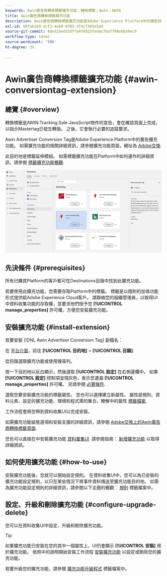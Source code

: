 ```yaml
---
keywords: Awin廣告商轉換標籤擴充功能；轉換標籤；Awin；AWIN
title: Awin廣告商轉換標籤擴充功能
description: Awin廣告商轉換標籤擴充功能是Adobe Experience Platform中的廣告目的地。 如需擴充功能的相關詳細資訊，請參閱Adobe交換上的擴充功能頁面。
exl-id: 99feb169-acf3-4e68-8785-3f4cf565e5a9
source-git-commit: 8ded2aed32dffa4f0923fedac7baf798e68a9ec9
workflow-type: tm+mt
source-wordcount: '506'
ht-degree: 3%

---
```


# Awin廣告商轉換標籤擴充功能 {#awin-conversiontag-extension}

## 總覽 {#overview}

轉換標籤是AWIN.Tracking.Sale JavaScript物件的宣告，會在確認頁面上完成，以指示Mastertag已發生轉換。 之後，它會執行必要的追蹤要求。

Awin Advertiser Conversion Tag是Adobe Experience Platform中的廣告擴充功能。 如需擴充功能的相關詳細資訊，請參閱擴充功能頁面，網址為 [Adobe交換](https://exchange.adobe.com/experiencecloud.details.103240.awin-conversion-tag.html).

此目的地是標籤延伸模組。 如需標籤擴充功能在Platform中如何運作的詳細資訊，請參閱 [標籤擴充功能概觀](../launch-extensions/overview.md).

![UI中的Awin Advertiser Conversiontag擴充功能](../../assets/catalog/advertising/awin-conversion-tag/catalog.png)

## 先決條件 {#prerequisites}

所有已購買Platform的客戶都可在Destinations目錄中找到此擴充功能。

若要使用此擴充功能，您需要存取Platform中的標籤。 標籤是以隨附的加值功能形式提供給Adobe Experience Cloud客戶。 請聯絡您的組織管理員，以取得UI中資料收集功能的存取權，並要求他們授予您 **[!UICONTROL manage_properties]** 許可權，方便您安裝擴充功能。

## 安裝擴充功能 {#install-extension}

若要安裝 [!DNL Awin Advertiser Conversion Tag] 副檔名：

在 [平台介面](https://platform.adobe.com/)，前往 **[!UICONTROL 目的地]** > **[!UICONTROL 目錄]**.

從目錄選取擴充功能或使用搜尋列。

按一下目的地以反白顯示，然後選取 **[!UICONTROL 設定]** 在右側邊欄中。 如果 **[!UICONTROL 設定]** 控制項呈現灰色，表示您遺漏 **[!UICONTROL manage_properties]** 許可權。 另請參閱 [必要條件](#prerequisites).

選取您要安裝擴充功能的標籤屬性。 您也可以選擇建立新屬性。 屬性是規則、資料元素、設定的擴充功能、環境和程式庫的集合。瞭解中的屬性 [標籤檔案](../../../tags/ui/administration/companies-and-properties.md).

工作流程會將您帶到資料收集UI以完成安裝。

如需擴充功能組態選項和安裝支援的詳細資訊，請參閱 [Adobe交換上的Awin廣告商轉換標籤頁面](https://exchange.adobe.com/experiencecloud.details.103240.awin-conversion-tag.html).

您也可以直接在中安裝擴充功能 [資料彙集UI](https://experience.adobe.com/#/data-collection/). 請參閱指南： [新增擴充功能](../../../tags/ui/managing-resources/extensions/overview.md#add-a-new-extension) 以取得詳細資訊。


## 如何使用擴充功能 {#how-to-use}

安裝擴充功能後，您就可以開始設定規則。 在資料收集UI中，您可以為已安裝的擴充功能設定規則，以只在某些情況下將事件資料傳送至擴充功能目的地。 如需為擴充功能設定規則的詳細資訊，請參閱以下主題的概觀： [規則](../../../tags/ui/managing-resources/rules.md) 標籤檔案中。

## 設定、升級和刪除擴充功能 {#configure-upgrade-delete}

您可以在資料收集UI中設定、升級和刪除擴充功能。

>[!TIP]
>
>如果擴充功能已安裝在您的其中一個屬性上，UI仍會顯示 **[!UICONTROL 安裝]** 用於擴充功能。 依照中的說明開始安裝工作流程 [安裝擴充功能](#install-extension) 以設定或刪除您的擴充功能。

若要升級您的擴充功能，請參閱 [擴充功能升級程式](../../../tags/ui/managing-resources/extensions/extension-upgrade.md) 標籤檔案中。
